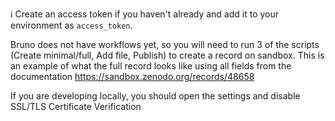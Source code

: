 ℹ️ Create an access token if you haven't already and add it to your environment as `access_token`.

Bruno does not have workflows yet, so you will need to run 3 of the scripts (Create minimal/full, Add file, Publish) to create a record on sandbox. This is an example of what the full record looks like using all fields from the documentation https://sandbox.zenodo.org/records/48658

If you are developing locally, you should open the settings and disable SSL/TLS Certificate Verification
